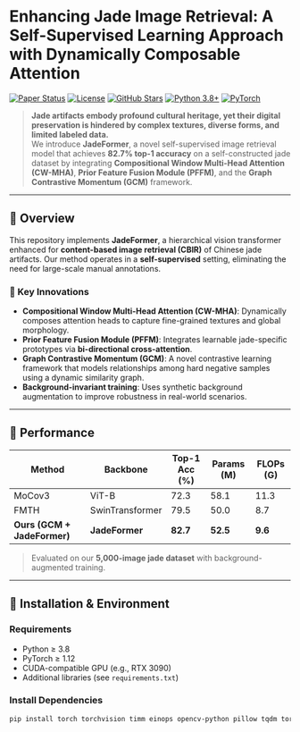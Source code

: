 # Enhancing Jade Image Retrieval: A Self-Supervised Learning Approach with Dynamically Composable Attention

[![Paper Status](https://img.shields.io/badge/Paper-Under%20Review%20at%20The%20Visual%20Computer-blue)](https://link.springer.com/journal/371)
[![License](https://img.shields.io/github/license/your-username/jadeformer?color=2b9348)](LICENSE)
[![GitHub Stars](https://img.shields.io/github/stars/your-username/jadeformer)](https://github.com/your-username/jadeformer/stargazers)
[![Python 3.8+](https://img.shields.io/badge/Python-3.8%2B-blue)](https://www.python.org/)
[![PyTorch](https://img.shields.io/badge/PyTorch-1.12%2B-red)](https://pytorch.org/)

> **Jade artifacts embody profound cultural heritage, yet their digital preservation is hindered by complex textures, diverse forms, and limited labeled data.**  
> We introduce **JadeFormer**, a novel self-supervised image retrieval model that achieves **82.7% top-1 accuracy** on a self-constructed jade dataset by integrating **Compositional Window Multi-Head Attention (CW-MHA)**, **Prior Feature Fusion Module (PFFM)**, and the **Graph Contrastive Momentum (GCM)** framework.

---

## 📌 Overview

This repository implements **JadeFormer**, a hierarchical vision transformer enhanced for **content-based image retrieval (CBIR)** of Chinese jade artifacts. Our method operates in a **self-supervised** setting, eliminating the need for large-scale manual annotations.

### 🔑 Key Innovations
- **Compositional Window Multi-Head Attention (CW-MHA)**: Dynamically composes attention heads to capture fine-grained textures and global morphology.
- **Prior Feature Fusion Module (PFFM)**: Integrates learnable jade-specific prototypes via **bi-directional cross-attention**.
- **Graph Contrastive Momentum (GCM)**: A novel contrastive learning framework that models relationships among hard negative samples using a dynamic similarity graph.
- **Background-invariant training**: Uses synthetic background augmentation to improve robustness in real-world scenarios.

---

## 🧪 Performance

| Method       | Backbone        | Top-1 Acc (%) | Params (M) | FLOPs (G) |
|--------------|------------------|---------------|------------|-----------|
| MoCov3       | ViT-B            | 72.3          | 58.1       | 11.3      |
| FMTH         | SwinTransformer  | 79.5          | 50.0       | 8.7       |
| **Ours (GCM + JadeFormer)** | **JadeFormer**   | **82.7**      | **52.5**   | **9.6**   |

> Evaluated on our **5,000-image jade dataset** with background-augmented training.

---

## 🚀 Installation & Environment

### Requirements
- Python ≥ 3.8
- PyTorch ≥ 1.12
- CUDA-compatible GPU (e.g., RTX 3090)
- Additional libraries (see `requirements.txt`)

### Install Dependencies
```bash
pip install torch torchvision timm einops opencv-python pillow tqdm torch-geometric
